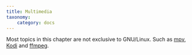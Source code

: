 ```yaml
---
title: Multimedia
taxonomy:
    category: docs
---
```


Most topics in this chapter are not exclusive to GNU/Linux. Such as [mpv](https://mpv.io/), [Kodi](https://kodi.tv/) and [ffmpeg](https://ffmpeg.org/).
